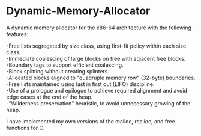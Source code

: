 # Dynamic-Memory-Allocator

A dynamic memory allocator for the x86-64 architecture with the following features:

-Free lists segregated by size class, using first-fit policy within each size class.\
-Immediate coalescing of large blocks on free with adjacent free blocks.\
-Boundary tags to support efficient coalescing.\
-Block splitting without creating splinters.\
-Allocated blocks aligned to "quadruple memory row" (32-byte) boundaries.\
-Free lists maintained using last in first out (LIFO) discipline.\
-Use of a prologue and epilogue to achieve required alignment and avoid edge cases at the end of the heap.\
-"Wilderness preservation" heuristic, to avoid unnecessary growing of the heap.

I have implemented my own versions of the malloc, realloc, and free functions for C.
